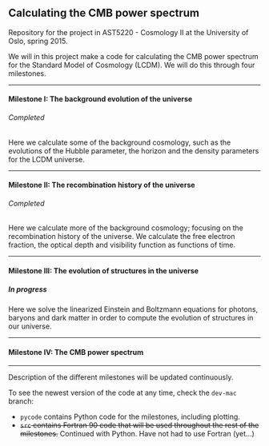 ##	Calculating the CMB power spectrum
Repository for the project in AST5220 - Cosmology II at the University of Oslo, spring 2015.

We will in this project make a code for calculating the CMB power spectrum for the Standard Model of
Cosmology (LCDM). We will do this through four milestones. 
***
#### Milestone I: The background evolution of the universe
###### Completed
Here we calculate some of the background cosmology, such as the evolutions of the Hubble parameter,
the horizon and the density parameters for the LCDM universe.
***
#### Milestone II: The recombination history of the universe
###### Completed
Here we calculate more of the background cosmology; focusing on the
recombination history of the universe. We calculate the free electron fraction,
the optical depth and visibility function as functions of time.
***
#### Milestone III: The evolution of structures in the universe
##### In progress
Here we solve the linearized Einstein and Boltzmann equations for photons,
baryons and dark matter in order to compute the evolution of structures in our
universe.
***
#### Milestone IV: The CMB power spectrum
***

Description of the different milestones will be updated continuously.

To see the newest version of the code at any time, check the `dev-mac` branch:
* `pycode` contains Python code for the milestones, including plotting.
* ~~`src` contains Fortran 90 code that will be used throughout the rest of the milestones.~~
Continued with Python. Have not had to use Fortran (yet...)

